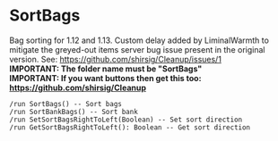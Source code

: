 # SortBags
Bag sorting for 1.12 and 1.13. Custom delay added by LiminalWarmth to mitigate the greyed-out items server bug issue present in the original version. See: https://github.com/shirsig/Cleanup/issues/1<br/>
__IMPORTANT: The folder name must be "SortBags"__<br/>
__IMPORTANT: If you want buttons then get this too: https://github.com/shirsig/Cleanup__

```
/run SortBags() -- Sort bags
/run SortBankBags() -- Sort bank
/run SetSortBagsRightToLeft(Boolean) -- Set sort direction
/run GetSortBagsRightToLeft(): Boolean -- Get sort direction
```
